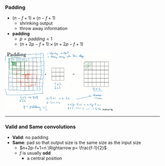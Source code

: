 ### Padding

* $(n-f+1) \times (n-f+1)$
  * shrinking output
  * throw away information 
* **padding**
  * $p=padding=1$
  * $(n+2p-f+1)\times (n+2p-f+1)$

<img src='images\6.PNG' height='70%' width='70%'>

***

### Valid and Same convolutions

* **Valid**: no padding
* **Same**: pad so that output size is the same size as the input size
  * $n+2p-f+1=n \Rightarrow p= \frac{f-1}{2}$
  * $f​$ is usually **odd**
    * a central position

